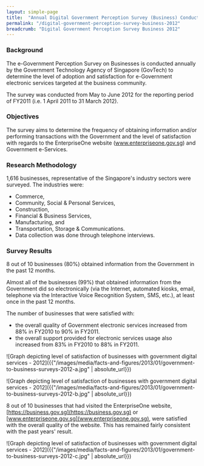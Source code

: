 ```yaml
---
layout: simple-page
title:  "Annual Digital Government Perception Survey (Business) Conducted in 2012"
permalink: "/digital-government-perception-survey-business-2012"
breadcrumb: "Digital Government Perception Survey Business 2012"
---
```


### **Background**

The e-Government Perception Survey on Businesses is conducted annually by the Government Technology Agency of Singapore (GovTech) to determine the level of adoption and satisfaction for e-Government electronic services targeted at the business community.

The survey was conducted from May to June 2012 for the reporting period of FY2011 (i.e. 1 April 2011 to 31 March 2012).

### **Objectives**

The survey aims to determine the frequency of obtaining information and/or performing transactions with the Government and the level of satisfaction with regards to the EnterpriseOne website (www.enterpriseone.gov.sg) and Government e-Services.

### **Research Methodology**

1,616 businesses, representative of the Singapore's industry sectors were surveyed. The industries were:

* Commerce,
* Community, Social & Personal Services,
* Construction,
* Financial & Business Services,
* Manufacturing, and
* Transportation, Storage & Communications.
* Data collection was done through telephone interviews.

### **Survey Results**

8 out of 10 businesses (80%) obtained information from the Government in the past 12 months.

Almost all of the businesses (99%) that obtained information from the Government did so electronically (via the Internet, automated kiosks, email, telephone via the Interactive Voice Recognition System, SMS, etc.), at least once in the past 12 months.

The number of businesses that were satisfied with:
* the overall quality of Government electronic services increased from 88% in FY2010 to 90% in FY2011.
* the overall support provided for electronic services usage also increased from 83% in FY2010 to 88% in FY2011.

![Graph depicting level of satisfaction of businesses with government digital services - 2012]({{"/images/media/facts-and-figures/2013/01/government-to-business-surveys-2012-a.jpg" | absolute_url}})

![Graph depicting level of satisfaction of businesses with government digital services - 2012]({{"/images/media/facts-and-figures/2013/01/government-to-business-surveys-2012-b.jpg" | absolute_url}})

8 out of 10 businesses that had visited the EnterpriseOne website, [https://business.gov.sg](https://business.gov.sg) or [www.enterpriseone.gov.sg](www.enterpriseone.gov.sg), were satisfied with the overall quality of the website. This has remained fairly consistent with the past years' result.

![Graph depicting level of satisfaction of businesses with government digital services - 2012]({{"/images/media/facts-and-figures/2013/01/government-to-business-surveys-2012-c.jpg" | absolute_url}})
